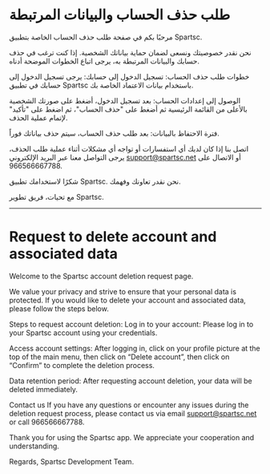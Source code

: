 # طلب حذف الحساب والبيانات المرتبطة

مرحبًا بكم في صفحة طلب حذف الحساب الخاصة بتطبيق Spartsc.

نحن نقدر خصوصيتك ونسعى لضمان حماية بياناتك الشخصية. إذا كنت ترغب في حذف حسابك والبيانات المرتبطة به، يرجى اتباع الخطوات الموضحة أدناه.

خطوات طلب حذف الحساب:
تسجيل الدخول إلى حسابك: يرجى تسجيل الدخول إلى حسابك في تطبيق Spartsc باستخدام بيانات الاعتماد الخاصة بك.

الوصول إلى إعدادات الحساب: بعد تسجيل الدخول، أضغط على صورتك الشخصية بالأعلى من القائمة الرئيسية ثم أضغط على "حذف الحساب"، ثم اضغط على "تأكيد" لإتمام عملية الحذف.

فترة الاحتفاظ بالبيانات: بعد طلب حذف الحساب، سيتم حذف بياناتك فوراً.

اتصل بنا
إذا كان لديك أي استفسارات أو تواجه أي مشكلات أثناء عملية طلب الحذف، يرجى التواصل معنا عبر البريد الإلكتروني support@spartsc.net أو الاتصال على 966566667788.

شكرًا لاستخدامك تطبيق Spartsc. نحن نقدر تعاونك وفهمك.

مع تحيات،
فريق تطوير Spartsc.


------------------------------------------


# Request to delete account and associated data

Welcome to the Spartsc account deletion request page.

We value your privacy and strive to ensure that your personal data is protected. If you would like to delete your account and associated data, please follow the steps below.

Steps to request account deletion:
Log in to your account: Please log in to your Spartsc account using your credentials.

Access account settings: After logging in, click on your profile picture at the top of the main menu, then click on “Delete account”, then click on “Confirm” to complete the deletion process.

Data retention period: After requesting account deletion, your data will be deleted immediately.

Contact us
If you have any questions or encounter any issues during the deletion request process, please contact us via email support@spartsc.net or call 966566667788.

Thank you for using the Spartsc app. We appreciate your cooperation and understanding.

Regards,
Spartsc Development Team.
